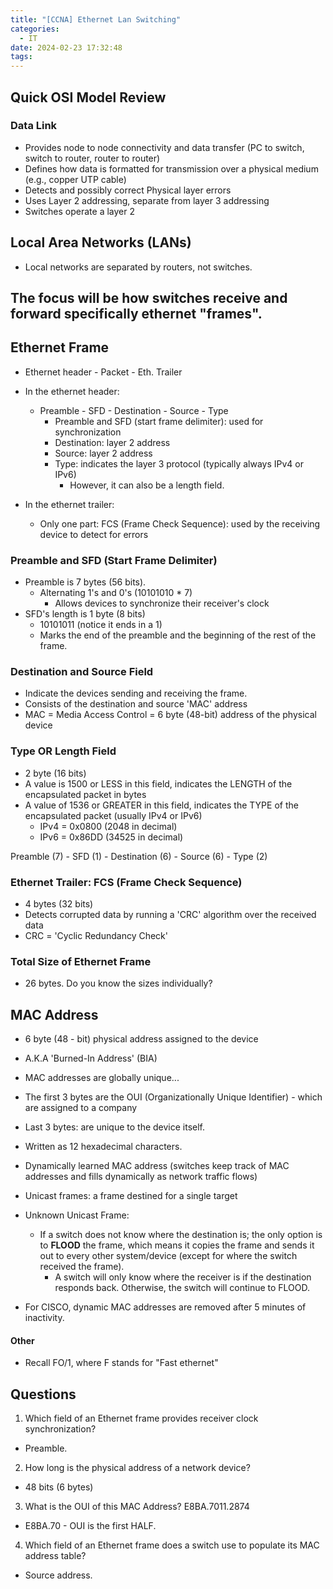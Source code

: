 ```yaml
---
title: "[CCNA] Ethernet Lan Switching"
categories:
  - IT
date: 2024-02-23 17:32:48
tags:
---
```



## Quick OSI Model Review

### Data Link
- Provides node to node connectivity and data transfer (PC to switch, switch to router, router to router)
- Defines how data is formatted for transmission over a physical medium (e.g., copper UTP cable)
- Detects and possibly correct Physical layer errors
- Uses Layer 2 addressing, separate from layer 3 addressing
- Switches operate a layer 2


## Local Area Networks (LANs)
- Local networks are separated by routers, not switches. 

## The focus will be how switches receive and forward specifically ethernet "frames".

## Ethernet Frame
- Ethernet header - Packet - Eth. Trailer

- In the ethernet header:
	- Preamble - SFD - Destination - Source - Type 
		- Preamble and SFD (start frame delimiter): used for synchronization
		- Destination: layer 2 address
		- Source: layer 2 address
		- Type: indicates the layer 3 protocol (typically always IPv4 or IPv6) 
			- However, it can also be a length field.
- In the ethernet trailer:
	- Only one part: FCS (Frame Check Sequence): used by the receiving device to detect for errors


### Preamble and SFD (Start Frame Delimiter)
- Preamble is 7 bytes (56 bits).
	- Alternating 1's and 0's (10101010 * 7)
		- Allows devices to synchronize their receiver's clock
- SFD's length is 1 byte (8 bits)
	- 10101011 (notice it ends in a 1)
	- Marks the end of the preamble and the beginning of the rest of the frame.

### Destination and Source Field
- Indicate the devices sending and receiving the frame. 
- Consists of the destination and source 'MAC' address
- MAC = Media Access Control = 6 byte (48-bit) address of the physical device

### Type OR Length Field
- 2 byte (16 bits)
- A value is 1500 or LESS in this field, indicates the LENGTH of the encapsulated packet in bytes
- A value of 1536 or GREATER in this field, indicates the TYPE of the encapsulated packet (usually IPv4 or IPv6)
	- IPv4 = 0x0800 (2048 in decimal)
	- IPv6 = 0x86DD (34525 in decimal) 

Preamble (7) - SFD (1) - Destination (6) - Source (6) - Type (2) 


### Ethernet Trailer: FCS (Frame Check Sequence)
- 4 bytes (32 bits)
- Detects corrupted data by running a 'CRC' algorithm over the received data
- CRC = 'Cyclic Redundancy Check'

### Total Size of Ethernet Frame
- 26 bytes. Do you know the sizes individually?


## MAC Address
- 6 byte (48 - bit) physical address assigned to the device
- A.K.A 'Burned-In Address' (BIA)
- MAC addresses are globally unique... 
- The first 3 bytes are the OUI (Organizationally Unique Identifier) - which are assigned to a company
- Last 3 bytes: are unique to the device itself.
- Written as 12 hexadecimal characters.

- Dynamically learned MAC address (switches keep track of MAC addresses and fills dynamically as network traffic flows)
- Unicast frames: a frame destined for a single target
- Unknown Unicast Frame: 
	- If a switch does not know where the destination is; the only option is to **FLOOD** the frame, which means it copies the frame and sends it out to every other system/device (except for where the switch received the frame).
		- A switch will only know where the receiver is if the destination responds back. Otherwise, the switch will continue to FLOOD. 
- For CISCO, dynamic MAC addresses are removed after 5 minutes of inactivity.

#### Other

- Recall FO/1, where F stands for "Fast ethernet"


## Questions
1. Which field of an Ethernet frame provides receiver clock synchronization? 
- Preamble. 

2. How long is the physical address of a network device?
- 48 bits (6 bytes)

3. What is the OUI of this MAC Address? E8BA.7011.2874
- E8BA.70 - OUI is the first HALF. 

4. Which field of an Ethernet frame does a switch use to populate its MAC address table?
- Source address. 

